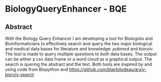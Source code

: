 # BiologyQueryEnhancer - BQE 
## Abstract
With the Biology Query Enhancer I am developing a tool for Biologists and Bioinformaticians to effectively search and query the two major biological and medical data bases for literature and knowledge: *pubmed* and *biorxiv*. The tool is made to query multiple questions to *both* data bases. The output can be either a csv data frame or a word cloud as a graphical output. The search is quering the abstract and the text. Both tools are inspired by and using code from Biopython and https://github.com/blairbilodeau/arxiv-biorxiv-search
